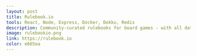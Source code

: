 ```yaml
---
layout: post
title: Rulebook.io
tools: React, Node, Express, Docker, Dokku, Redis
description: Community-curated rulebooks for board games - with all data hosted on GitHub
image: rulebookio.png
link: https://rulebook.io
color: e665ea
---
```

